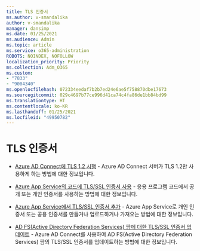 ```yaml
---
title: TLS 인증서
ms.author: v-smandalika
author: v-smandalika
manager: dansimp
ms.date: 01/25/2021
ms.audience: Admin
ms.topic: article
ms.service: o365-administration
ROBOTS: NOINDEX, NOFOLLOW
localization_priority: Priority
ms.collection: Adm_O365
ms.custom:
- "7833"
- "9004340"
ms.openlocfilehash: 072334eedaf7b2b7ed24e6ae5f758870dbe17673
ms.sourcegitcommit: 029c4697b77ce996d41ca74c4fa86de1bb84bd99
ms.translationtype: HT
ms.contentlocale: ko-KR
ms.lasthandoff: 01/25/2021
ms.locfileid: "49950782"
---
```

# <a name="tls-certificates"></a>TLS 인증서

- [Azure AD Connect에 TLS 1.2 시행](https://docs.microsoft.com/azure/active-directory/hybrid/reference-connect-tls-enforcement) - Azure AD Connect 서버가 TLS 1.2만 사용하게 하는 방법에 대한 정보입니다.

- [Azure App Service의 코드에 TLS/SSL 인증서 사용](https://docs.microsoft.com/azure/app-service/configure-ssl-certificate-in-code) - 응용 프로그램 코드에서 공개 또는 개인 인증서를 사용하는 방법에 대한 정보입니다.

- [Azure App Service에서 TLS/SSL 인증서 추가](https://docs.microsoft.com/azure/app-service/configure-ssl-certificate)  - Azure App Service로 개인 인증서 또는 공용 인증서를 만들거나 업로드하거나 가져오는 방법에 대한 정보입니다.

- [AD FS(Active Directory Federation Services) 팜에 대한 TLS/SSL 인증서 업데이트](https://docs.microsoft.com/azure/active-directory/hybrid/how-to-connect-fed-ssl-update)  - Azure AD Connect를 사용하여 AD FS(Active Directory Federation Services) 팜의 TLS/SSL 인증서를 업데이트하는 방법에 대한 정보입니다.

